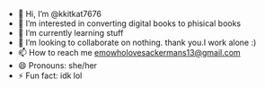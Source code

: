 - 👋 Hi, I’m @kkitkat7676
- 👀 I’m interested in converting digital books to phisical books
- 🌱 I’m currently learning stuff
- 💞️ I’m looking to collaborate on nothing. thank you.I work alone :)
- 📫 How to reach me emowholovesackermans13@gmail.com 
- 😄 Pronouns: she/her
- ⚡ Fun fact: idk lol

<!---
kkitkat7676/kkitkat7676 is a ✨ special ✨ repository because its `README.md` (this file) appears on your GitHub profile.
You can click the Preview link to take a look at your changes.
--->
